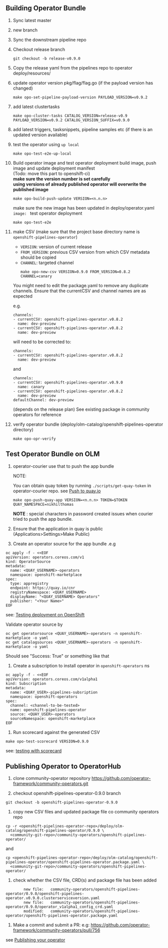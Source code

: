 ## Building Operator Bundle

1. Sync latest master
1. new branch
1. Sync the downstream pipeline repo
1. Checkout release branch  
    ```
    git checkout -b release-v0.9.0
    ```
1. Copy the release yaml from the pipelines repo to operator
   deploy/resources/<openshift-pipelines version>
1. update operator version pkg/flag/flag.go (if the payload version has changed)  
    ```
    make opo-set-pipeline-payload-version PAYLOAD_VERSION=v0.9.2
    ```
1. add latest clustertasks
    ```
    make opo-cluster-tasks CATALOG_VERSION=release-v0.9 PAYLOAD_VERSION=v0.9.2 CATALOG_VERSION_SUFFIX=v0.9.0
    ```
1. add latest triggers, tasksnippets, pipeline samples etc (if there is an updated version available)
1. test the operator using `up local`
    ```
    make opo-test-e2e-up-local
    ```
1. Build operator image and test operator deployment
    build image, push image and update deployment manifest  
    (Todo: move this part to openshift-ci)  
    **make sure the version number is set carefully**  
    **using versions of already published operator will overwrite the published image**
    ```
    make opo-build-push-update VERSION=<n.n.n>
    ```
    make sure the new image has been updated in deploy/operator.yaml `image: `
    test operator deployment
    ```
    make opo-test-e2e
    ```
    
1. make CSV (make sure that the project base directory name is `openshift-pipelines-operator`)

    - `VERSION`: version of current release
    - `FROM_VERSION`: previous CSV version from which CSV metadata should be copied
    - `CHANNEL`: targeted channel
      ```
      make opo-new-csv VERSION=0.9.0 FROM_VERSION=0.8.2 CHANNEL=canary
      ```
  
    You might  need  to edit the package.yaml to remove any duplicate channels. 
    Ensure that the currentCSV and channel names are as expected
    
    e.g.
      ```
      channels:
      - currentCSV: openshift-pipelines-operator.v0.8.2
        name: dev-preview
      - currentCSV: openshift-pipelines-operator.v0.8.2
        name: dev-preview
      ```

    will need to be corrected to:

    ```
    channels:
    - currentCSV: openshift-pipelines-operator.v0.8.2
      name: dev-preview
    ```
    and
    ```
    channels:
    - currentCSV: openshift-pipelines-operator.v0.9.0
      name: canary
    - currentCSV: openshift-pipelines-operator.v0.8.2
      name: dev-preview
    defaultChannel: dev-preview
    ```
    (depends on the release plan)
    See existing package in community operators for reference


1. verify operator bundle (deploy/olm-catalog/openshift-pipelines-operator directory)
    ```
    make opo-opr-verify
    ```

## Test Operator Bundle on OLM

1. operator-courier use that to push the app bundle

    NOTE:
    
    You can obtain quay token by running `./scripts/get-quay-token` in
    operator-courier repo. see [Push to quay.io](https://github.com/operator-framework/community-operators/blob/master/docs/testing-operators.md#push-to-quayio)

    ```
    make opo-push-quay-app VERSION=<n.n.n> TOKEN=$TOKEN QUAY_NAMESPACE=nikhilthomas
    ```
    **NOTE** : special characters in password created issues when courier tried to
    push the app bundle.

1. Ensure that the application in quay is public (Applications>Settings>Make Public)


1. Create an operator source for the app bundle .e.g

```
oc apply -f - <<EOF
apiVersion: operators.coreos.com/v1
kind: OperatorSource
metadata:
  name: <QUAY_USERNAME>-operators
  namespace: openshift-marketplace
spec:
  type: appregistry
  endpoint: https://quay.io/cnr
  registryNamespace: <QUAY_USERNAME>
  displayName: "<QUAY_USERNAME> Operators"
  publisher: "<Your Name>"
EOF
```

see: [Testing deployment on OpenShift](https://github.com/operator-framework/community-operators/blob/master/docs/testing-operators.md#testing-operator-deployment-on-openshift)

Validate operator source by

```
oc get operatorsource <QUAY_USERNAME>-operators -n openshift-marketplace -o yaml
oc get catalogsources <QUAY_USERNAME>-operators -n openshift-marketplace -o yaml

```

Should see "Success: True" or something like that


1. Create a subscription to install operator in `openshift-operators` ns

```
oc apply -f - <<EOF
apiVersion: operators.coreos.com/v1alpha1
kind: Subscription
metadata:
  name: <QUAY_USER>-pipelines-subsription
  namespace: openshift-operators
spec:
  channel: <channel-to-be-tested>
  name: openshift-pipelines-operator
  source: <QUAY_USER>-operators
  sourceNamespace: openshift-marketplace
EOF
```

1. Run scorecard against the generated CSV

```
make opo-test-scorecard VERSION=0.9.0
```

see: [testing with scorecard](https://github.com/operator-framework/community-operators/blob/master/docs/testing-operators.md#testing-with-scorecard)

## Publishing Operator to OperatorHub

1. clone community-operator repository https://github.com/operator-framework/community-operators.git

1. checkout openshift-pipelines-operator-0.9.0 branch

```
git checkout -b openshift-pipelines-operator-0.9.0
```

1. copy new CSV files and updated package file co community operators repo
```
cp -r <openshift-pipelines-operator-repo>/deploy/olm-catalog/openshift-pipelines-operator/0.9.0 \
  <community-git-repo>/community-operators/openshift-pipelines-operator/
```
and
```
cp <openshift-pipelines-operator-repo>/deploy/olm-catalog/openshift-pipelines-operator/openshift-pipelines-operator.package.yaml \
  <community-git-repo>/community-operators/openshift-pipelines-operator/
```
1. check whether the CSV file, CRD(s) and package file has been added
```
        new file:   community-operators/openshift-pipelines-operator/0.9.0/openshift-pipelines-operator.v0.9.0.clusterserviceversion.yaml
        new file:   community-operators/openshift-pipelines-operator/0.9.0/operator_v1alpha1_config_crd.yaml
        modified:   community-operators/openshift-pipelines-operator/openshift-pipelines-operator.package.yaml
```

1. Make a commit and submit a PR: e.g: https://github.com/operator-framework/community-operators/pull/756

see [Publishing your operator](https://github.com/operator-framework/community-operators/blob/master/docs/contributing.md#package-your-operator)
